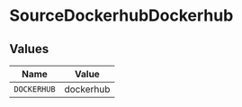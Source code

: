 # SourceDockerhubDockerhub


## Values

| Name        | Value       |
| ----------- | ----------- |
| `DOCKERHUB` | dockerhub   |